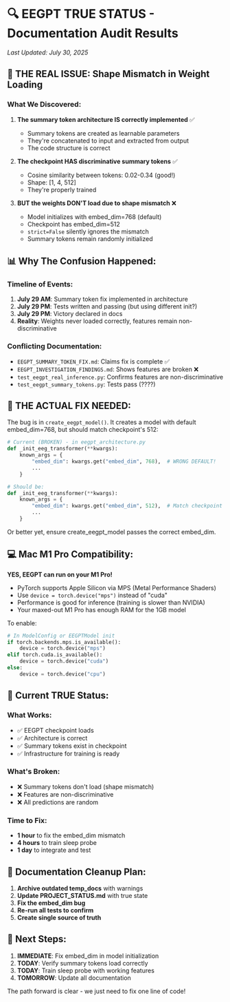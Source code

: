 # 🔍 EEGPT TRUE STATUS - Documentation Audit Results

_Last Updated: July 30, 2025_

## 🚨 THE REAL ISSUE: Shape Mismatch in Weight Loading

### What We Discovered:

1. **The summary token architecture IS correctly implemented** ✅
   - Summary tokens are created as learnable parameters
   - They're concatenated to input and extracted from output
   - The code structure is correct

2. **The checkpoint HAS discriminative summary tokens** ✅
   - Cosine similarity between tokens: 0.02-0.34 (good!)
   - Shape: [1, 4, 512]
   - They're properly trained

3. **BUT the weights DON'T load due to shape mismatch** ❌
   - Model initializes with embed_dim=768 (default)
   - Checkpoint has embed_dim=512
   - `strict=False` silently ignores the mismatch
   - Summary tokens remain randomly initialized

## 📊 Why The Confusion Happened:

### Timeline of Events:
1. **July 29 AM**: Summary token fix implemented in architecture
2. **July 29 PM**: Tests written and passing (but using different init?)
3. **July 29 PM**: Victory declared in docs
4. **Reality**: Weights never loaded correctly, features remain non-discriminative

### Conflicting Documentation:
- `EEGPT_SUMMARY_TOKEN_FIX.md`: Claims fix is complete ✅
- `EEGPT_INVESTIGATION_FINDINGS.md`: Shows features are broken ❌
- `test_eegpt_real_inference.py`: Confirms features are non-discriminative
- `test_eegpt_summary_tokens.py`: Tests pass (????)

## 🔧 THE ACTUAL FIX NEEDED:

The bug is in `create_eegpt_model()`. It creates a model with default embed_dim=768, but should match checkpoint's 512:

```python
# Current (BROKEN) - in eegpt_architecture.py
def _init_eeg_transformer(**kwargs):
    known_args = {
        "embed_dim": kwargs.get("embed_dim", 768),  # WRONG DEFAULT!
        ...
    }

# Should be:
def _init_eeg_transformer(**kwargs):
    known_args = {
        "embed_dim": kwargs.get("embed_dim", 512),  # Match checkpoint
        ...
    }
```

Or better yet, ensure create_eegpt_model passes the correct embed_dim.

## 💻 Mac M1 Pro Compatibility:

**YES, EEGPT can run on your M1 Pro!**

- PyTorch supports Apple Silicon via MPS (Metal Performance Shaders)
- Use `device = torch.device("mps")` instead of "cuda"
- Performance is good for inference (training is slower than NVIDIA)
- Your maxed-out M1 Pro has enough RAM for the 1GB model

To enable:
```python
# In ModelConfig or EEGPTModel init
if torch.backends.mps.is_available():
    device = torch.device("mps")
elif torch.cuda.is_available():
    device = torch.device("cuda")
else:
    device = torch.device("cpu")
```

## 🎯 Current TRUE Status:

### What Works:
- ✅ EEGPT checkpoint loads
- ✅ Architecture is correct
- ✅ Summary tokens exist in checkpoint
- ✅ Infrastructure for training is ready

### What's Broken:
- ❌ Summary tokens don't load (shape mismatch)
- ❌ Features are non-discriminative
- ❌ All predictions are random

### Time to Fix:
- **1 hour** to fix the embed_dim mismatch
- **4 hours** to train sleep probe
- **1 day** to integrate and test

## 📝 Documentation Cleanup Plan:

1. **Archive outdated temp_docs** with warnings
2. **Update PROJECT_STATUS.md** with true state
3. **Fix the embed_dim bug**
4. **Re-run all tests to confirm**
5. **Create single source of truth**

## 🚀 Next Steps:

1. **IMMEDIATE**: Fix embed_dim in model initialization
2. **TODAY**: Verify summary tokens load correctly
3. **TODAY**: Train sleep probe with working features
4. **TOMORROW**: Update all documentation

The path forward is clear - we just need to fix one line of code!
